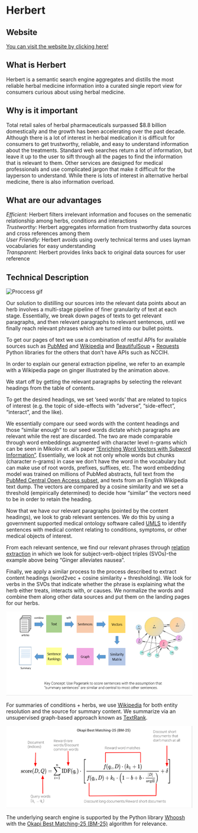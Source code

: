# Herbert

## Website
[You can visit the website by clicking here!](http://w210herbert-dev.us-west-2.elasticbeanstalk.com/)<br/> 

## What is Herbert
Herbert is a semantic search engine aggregates and distills the most reliable herbal medicine information into a curated single report view for consumers curious about using herbal medicine.<br/>

## Why is it important
Total retail sales of herbal pharmaceuticals surpassed $8.8 billion domestically and the growth has been accelerating over the past decade. Although there is a lot of interest in herbal medication it is difficult for consumers to get trustworthy, reliable, and easy to understand information about the treatments. Standard web searches return a lot of information, but leave it up to the user to sift through all the pages to find the information that is relevant to them. Other services are designed for medical professionals and use complicated jargon that make it difficult for the layperson to understand. While there is lots of interest in alternative herbal medicine, there is also information overload.<br/>

## What are our advantages
*Efficient:* Herbert filters irrelevant information and focuses on the semenatic relationship among herbs, conditions and interactions<br/>
*Trustworthy:* Herbert aggregates information from trustworthy data sources and cross references among them<br/>
*User Friendly:* Herbert avoids using overly technical terms and uses layman vocabularies for easy understanding<br/>
*Transparent:* Herbert provides links back to original data sources for user reference<br/>

## Technical Description

![Proccess gif](img/herbert.gif)

Our solution to distilling our sources into the relevant data points about an herb involves a multi-stage pipeline of finer granularity of text at each stage. Essentially, we break down pages of texts to get relevant paragraphs, and then relevant paragraphs to relevant sentences, until we finally reach relevant phrases which are turned into our bullet points.

To get our pages of text we use a combination of restful APIs for available sources such as [PubMed](https://www.ncbi.nlm.nih.gov/home/develop/api/) and [Wikipedia](https://www.mediawiki.org/wiki/API:Main_page) and [BeautifulSoup](https://www.crummy.com/software/BeautifulSoup/bs4/doc/) + [Requests](https://requests.readthedocs.io/en/master/) Python libraries for the others that don’t have APIs such as NCCIH.<br/>

In order to explain our general extraction pipeline, we refer to an example with a Wikipedia page on ginger illustrated by the animation above.<br/>

We start off by getting the relevant paragraphs by selecting the relevant headings from the table of contents.<br/> 

To get the desired headings, we set ‘seed words’ that are related to topics of interest (e.g. the topic of side-effects with “adverse”, “side-effect”, “interact”, and the like).<br/> 

We essentially compare our seed words with the content headings and those “similar enough” to our seed words dictate which paragraphs are relevant while the rest are discarded. The two are made comparable through word embeddings augmented with character level n-grams which can be seen in Mikolov et. al’s paper [“Enriching Word Vectors with Subword Information”](https://arxiv.org/abs/1607.04606). Essentially, we look at not only whole words but chunks (character n-grams) in case we don’t have the word in the vocabulary but can make use of root words, prefixes, suffixes, etc. The word embedding model was trained on millions of PubMed abstracts, full text from the [PubMed Central Open Access subset](http://www.ncbi.nlm.nih.gov/pmc/tools/openftlist/), and texts from an English Wikipedia text dump. The vectors are compared by a cosine similarity and we set a threshold (empirically determined) to decide how “similar” the vectors need to be in order to retain the heading.<br/>

Now that we have our relevant paragraphs (pointed by the content headings),  we look to grab relevant sentences. We do this by using a government supported medical ontology software called [UMLS](https://www.nlm.nih.gov/research/umls/index.html) to identify sentences  with medical content relating to conditions, symptoms, or other medical objects of interest.<br/>

From each relevant sentence, we find our relevant phrases through [relation extraction](http://resources.mpi-inf.mpg.de/d5/clausie/clausie-www13.pdf) in which we look for subject-verb-object triples (SVOs)-the example above being “Ginger alleviates nausea”.<br/> 

Finally, we apply a similar process to the process described to extract content headings (word2vec + cosine similarity + thresholding). We look for verbs in the SVOs that indicate whether the phrase is explaining what the herb either treats, interacts with, or causes.
We normalize the words and combine them along other data sources and put them on the landing pages for our herbs.<br/>


![Summary Diagram](img/TextRank.png) 

For summaries of conditions + herbs, we use [Wikipedia](https://www.mediawiki.org/wiki/API:Main_page) for both entity resolution and the source for summary content. We summarize via an unsupervised graph-based approach known as [TextRank](https://web.eecs.umich.edu/~mihalcea/papers/mihalcea.emnlp04.pdf).<br/> 



 ![Query Formula](img/BM25.png) 

The underlying search engine is supported by the Python library [Whoosh](https://pypi.org/project/Whoosh/) with the [Okapi Best Matching-25 (BM-25)](https://web.stanford.edu/class/cs276/handouts/lecture12-bm25etc.pdf) algorithm for relevance.<br/>

